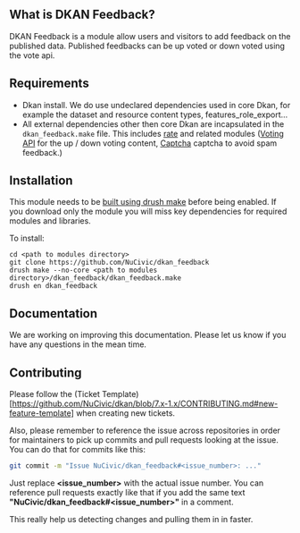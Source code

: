 
## What is DKAN Feedback?

DKAN Feedback is a module allow users and visitors to add feedback on the published data. Published feedbacks can be up voted or down voted using the vote api.

## Requirements

* Dkan install. We do use undeclared dependencies used in core Dkan, for example
  the dataset and resource content types, features_role_export...
* All external dependencies other then core Dkan are incapsulated in the
`dkan_feedback.make` file. This includes
[rate](https://www.drupal.org/project/rate) and related modules
([Voting API](https://www.drupal.org/project/votingapi) for
the up / down voting content, [Captcha](https://www.drupal.org/project/captcha) captcha to avoid spam feedback.)

## Installation

This module needs to be [built using drush
make](https://github.com/NuCivic/nucivic-process/wiki/Using-drush-make-in-individual-modules)
before being enabled. If you download only the module you will miss key
dependencies for required modules and libraries.

To install:
```
cd <path to modules directory>
git clone https://github.com/NuCivic/dkan_feedback
drush make --no-core <path to modules directory>/dkan_feedback/dkan_feedback.make
drush en dkan_feedback
```

## Documentation

We are working on improving this documentation. Please let us know if you have
any questions in the mean time.

## Contributing

Please follow the (Ticket Template)[https://github.com/NuCivic/dkan/blob/7.x-1.x/CONTRIBUTING.md#new-feature-template] when creating new tickets.

Also, please remember to reference the issue across repositories in order for maintainers to pick up commits and pull requests looking at the issue. You can do that for commits like this:

```bash
git commit -m "Issue NuCivic/dkan_feedback#<issue_number>: ..."
```

Just replace **<issue_number>** with the actual issue number. You can reference pull requests exactly like that if you add the same text **"NuCivic/dkan_feedback#<issue_number>"** in a comment.

This really help us detecting changes and pulling them in in faster.
